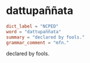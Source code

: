 # dattupaññata

``` toml
dict_label = "NCPED"
word = "dattupaññata"
summary = "declared by fools."
grammar_comment = "mfn."
```

declared by fools.

